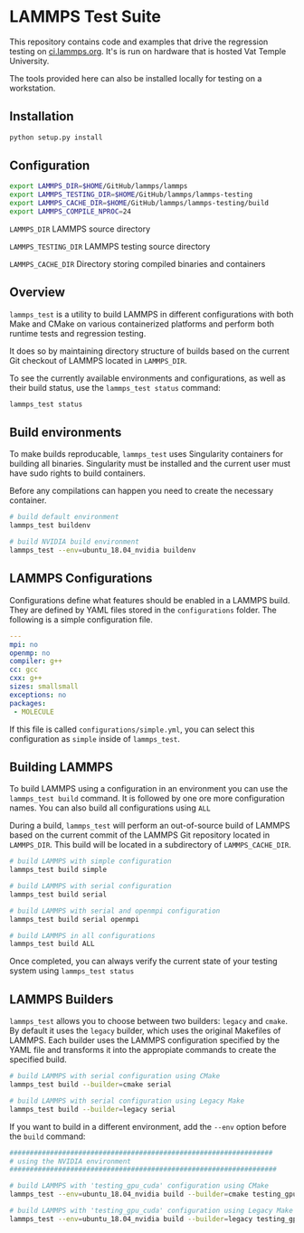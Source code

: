 # LAMMPS Test Suite

This repository contains code and examples that drive the regression testing on
[ci.lammps.org](https://ci.lammps.org). It's is run on hardware that is hosted
Vat Temple University.

The tools provided here can also be installed locally for testing on a workstation.

## Installation

```bash
python setup.py install
```

## Configuration

```bash
export LAMMPS_DIR=$HOME/GitHub/lammps/lammps
export LAMMPS_TESTING_DIR=$HOME/GitHub/lammps/lammps-testing
export LAMMPS_CACHE_DIR=$HOME/GitHub/lammps/lammps-testing/build
export LAMMPS_COMPILE_NPROC=24
```

`LAMMPS_DIR`
LAMMPS source directory

`LAMMPS_TESTING_DIR`
LAMMPS testing source directory

`LAMMPS_CACHE_DIR`
Directory storing compiled binaries and containers

## Overview

`lammps_test` is a utility to build LAMMPS in different configurations with
both Make and CMake on various containerized platforms and perform both runtime
tests and regression testing.

It does so by maintaining directory structure of builds based on the current
Git checkout of LAMMPS located in `LAMMPS_DIR`.

To see the currently available environments and configurations, as well as
their build status, use the `lammps_test status` command:

```bash
lammps_test status
````

## Build environments

To make builds reproducable, `lammps_test` uses Singularity containers for
building all binaries. Singularity must be installed and the current user must
have sudo rights to build containers.

Before any compilations can happen you need to create the necessary container.

```bash
# build default environment
lammps_test buildenv

# build NVIDIA build environment
lammps_test --env=ubuntu_18.04_nvidia buildenv
```

## LAMMPS Configurations

Configurations define what features should be enabled in a LAMMPS build. They
are defined by YAML files stored in the `configurations` folder. The following is a
simple configuration file.

```yaml
---
mpi: no
openmp: no
compiler: g++
cc: gcc
cxx: g++
sizes: smallsmall
exceptions: no
packages:
 - MOLECULE
```

If this file is called `configurations/simple.yml`,
you can select this configuration as `simple` inside of `lammps_test`.

## Building LAMMPS

To build LAMMPS using a configuration in an environment you can use the `lammps_test build` command.
It is followed by one ore more configuration names. You can also build all configurations using `ALL`

During a build, `lammps_test` will perform an out-of-source build of LAMMPS
based on the current commit of the LAMMPS Git repository located in
`LAMMPS_DIR`. This build will be located in a subdirectory of
`LAMMPS_CACHE_DIR`.

```bash
# build LAMMPS with simple configuration
lammps_test build simple

# build LAMMPS with serial configuration
lammps_test build serial

# build LAMMPS with serial and openmpi configuration
lammps_test build serial openmpi

# build LAMMPS in all configurations
lammps_test build ALL
```

Once completed, you can always verify the current state of your testing system using `lammps_test status`

## LAMMPS Builders

`lammps_test` allows you to choose between two builders: `legacy` and `cmake`.
By default it uses the `legacy` builder, which uses the original Makefiles of
LAMMPS. Each builder uses the LAMMPS configuration specified by the YAML file
and transforms it into the appropiate commands to create the specified build.

```bash
# build LAMMPS with serial configuration using CMake
lammps_test build --builder=cmake serial

# build LAMMPS with serial configuration using Legacy Make
lammps_test build --builder=legacy serial
```

If you want to build in a different environment, add the `--env` option before
the `build` command:

```bash
#################################################################
# using the NVIDIA environment
##################################################################

# build LAMMPS with 'testing_gpu_cuda' configuration using CMake
lammps_test --env=ubuntu_18.04_nvidia build --builder=cmake testing_gpu_cuda

# build LAMMPS with 'testing_gpu_cuda' configuration using Legacy Make
lammps_test --env=ubuntu_18.04_nvidia build --builder=legacy testing_gpu_cuda
```

